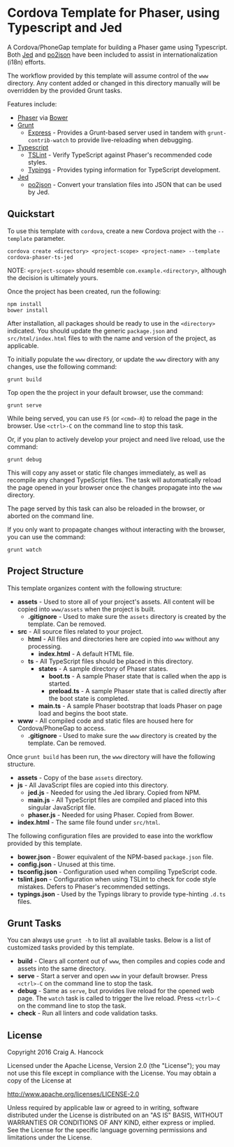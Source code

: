 # Cordova Template for Phaser, using Typescript and Jed
A Cordova/PhoneGap template for building a Phaser game using Typescript.  Both [Jed](https://slexaxton.github.io/Jed/) and [po2json](https://github.com/mikeedwards/po2json) have been included to assist in internationalization (i18n) efforts.

The workflow provided by this template will assume control of the `www` directory.  Any content added or changed in this directory manually will be overridden by the provided Grunt tasks.

Features include:
* [Phaser](http://phaser.io/) via [Bower](https://bower.io/) 
* [Grunt](http://gruntjs.com/)
  * [Express](https://github.com/blai/grunt-express) - Provides a Grunt-based server used in tandem with `grunt-contrib-watch` to provide live-reloading when debugging.
* [Typescript](https://www.typescriptlang.org/)
  * [TSLint](https://palantir.github.io/tslint/) - Verify TypeScript against Phaser's recommended code styles.
  * [Typings](https://www.npmjs.com/package/typings) - Provides typing information for TypeScript development.
* [Jed](https://slexaxton.github.io/Jed/)
  * [po2json](https://github.com/mikeedwards/po2json) - Convert your translation files into JSON that can be used by Jed.

## Quickstart
To use this template with `cordova`, create a new Cordova project with the `--template` parameter.

```
cordova create <directory> <project-scope> <project-name> --template cordova-phaser-ts-jed 
```

NOTE: `<project-scope>` should resemble `com.example.<directory>`, although the decision is ultimately yours.

Once the project has been created, run the following:

```
npm install
bower install
```

After installation, all packages should be ready to use in the `<directory>` indicated.  You should update the generic `package.json` and `src/html/index.html` files to with the name and version of the project, as applicable.

To initially populate the `www` directory, or update the `www` directory with any changes, use the following command:

```
grunt build
```

Top open the the project in your default browser, use the command:

```
grunt serve
```

While being served, you can use `F5` (or `<cmd>-R`) to reload the page in the browser.  Use `<ctrl>-C` on the command line to stop this task.

Or, if you plan to actively develop your project and need live reload, use the command:

```
grunt debug
```

This will copy any asset or static file changes immediately, as well as recompile any changed TypeScript files.  The task will automatically reload the page opened in your browser once the changes propagate into the `www` directory.

The page served by this task can also be reloaded in the browser, or aborted on the command line.

If you only want to propagate changes without interacting with the browser, you can use the command:

```
grunt watch
```

## Project Structure
This template organizes content with the following structure:

- **assets** - Used to store all of your project's assets.  All content will be copied into `www/assets` when the project is built.
  - **.gitignore** - Used to make sure the `assets` directory is created by the template.  Can be removed.
- **src** - All source files related to your project.
  - **html** - All files and directories here are copied into `www` without any processing.
    - **index.html** - A default HTML file.
  - **ts** - All TypeScript files should be placed in this directory.
    - **states** - A sample directory of Phaser states.
      - **boot.ts** - A sample Phaser state that is called when the app is started.
      - **preload.ts** - A sample Phaser state that is called directly after the boot state is completed.
    - **main.ts** - A sample Phaser bootstrap that loads Phaser on page load and begins the boot state. 
- **www** - All compiled code and static files are housed here for Cordova/PhoneGap to access.
  - **.gitignore** - Used to make sure the `www` directory is created by the template.  Can be removed.

Once `grunt build` has been run, the `www` directory will have the following structure.
 
- **assets** - Copy of the base `assets` directory.
- **js** - All JavaScript files are copied into this directory.
  - **jed.js** - Needed for using the Jed library.  Copied from NPM.
  - **main.js** - All TypeScript files are compiled and placed into this singular JavaScript file.
  - **phaser.js** - Needed for using Phaser.  Copied from Bower.
- **index.html** - The same file found under `src/html`.

The following configuration files are provided to ease into the workflow provided by this template.

- **bower.json** - Bower equivalent of the NPM-based `package.json` file.
- **config.json** - Unused at this time.
- **tsconfig.json** - Configuration used when compiling TypeScript code.
- **tslint.json** - Configuration when using TSLint to check for code style mistakes.  Defers to Phaser's recommended settings.
- **typings.json** - Used by the Typings library to provide type-hinting `.d.ts` files. 

## Grunt Tasks
You can always use `grunt -h` to list all available tasks.  Below is a list of customized tasks provided by this template.

- **build** - Clears all content out of `www`, then compiles and copies code and assets into the same directory.
- **serve** - Start a server and open `www` in your default browser.  Press `<ctrl>-C` on the command line to stop the task.
- **debug** - Same as `serve`, but provides live reload for the opened web page. The `watch` task is called to trigger the live reload.  Press `<ctrl>-C` on the command line to stop the task.
- **check** - Run all linters and code validation tasks.

## License
Copyright 2016 Craig A. Hancock

Licensed under the Apache License, Version 2.0 (the "License");
you may not use this file except in compliance with the License.
You may obtain a copy of the License at

 http://www.apache.org/licenses/LICENSE-2.0

Unless required by applicable law or agreed to in writing, software
distributed under the License is distributed on an "AS IS" BASIS,
WITHOUT WARRANTIES OR CONDITIONS OF ANY KIND, either express or implied.
See the License for the specific language governing permissions and
limitations under the License.
